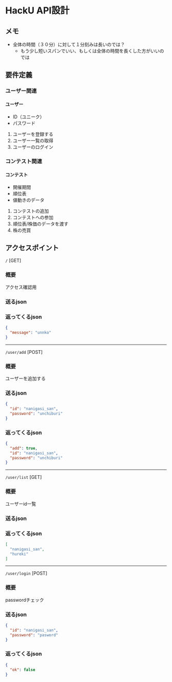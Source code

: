 # HackU API設計

## メモ
* 全体の時間（３０分）に対して１分刻みは長いのでは？
    * もう少し短いスパンでいい、もしくは全体の時間を長くした方がいいのでは

## 要件定義
### ユーザー関連
#### ユーザー
+ ID（ユニーク）
+ パスワード

1. ユーザーを登録する
2. ユーザー一覧の取得
3. ユーザーのログイン

### コンテスト関連
#### コンテスト
+ 開催期間
+ 順位表
+ 値動きのデータ

1. コンテストの追加
2. コンテストへの参加
3. 順位表/株価のデータを渡す
4. 株の売買


## アクセスポイント
`/` [GET]
### 概要
アクセス確認用
### 送るjson
### 返ってくるjson
```json
{
  "message": "unnko"
}
```

---

`/user/add` [POST]
### 概要
ユーザーを追加する
### 送るjson
```json
{
  "id": "nanigasi_san",
  "password": "unchiburi"
}
```
### 返ってくるjson
```json
{
  "add": true,
  "id": "nanigasi_san",
  "password": "unchiburi"
}
```

---

`/user/list` [GET]
### 概要
ユーザーid一覧
### 送るjson
### 返ってくるjson
```json
[
  "nanigasi_san",
  "hureki"
]
```

---

`/user/login` [POST]
### 概要
passwordチェック
### 送るjson
```json
{
  "id": "nanigasi_san",
  "password": "pasword"
}
```
### 返ってくるjson
```json
{
  "ok": false
}
```
